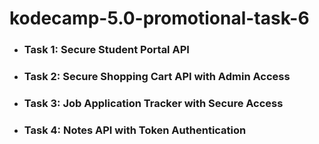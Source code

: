 # kodecamp-5.0-promotional-task-6

- ### Task 1: Secure Student Portal API
- ### Task 2: Secure Shopping Cart API with Admin Access
- ### Task 3: Job Application Tracker with Secure Access
- ### ‎Task 4: Notes API with Token Authentication
